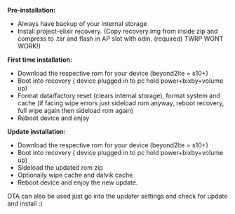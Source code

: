 **Pre-installation:**
- Always have backup of your internal storage
- Install project-elixir recovery. (Copy recovery.img from inside zip and compress to .tar and flash in AP slot with odin. (required) TWRP WONT WORK!)

**First time installation:**
- Download the respective rom for your device (beyond2lte = s10+)
- Boot into recovery ( device plugged in to pc hold power+bixby+volume up)
- Format data/factory reset (clears internal storage), format system and cache (if facing wipe errors just sideload rom anyway, reboot recovery, full wipe again then sideload rom again)
- Reboot device and enjoy

**Update installation:**
- Download the respective rom for your device (beyond2lte = s10+)
- Boot into recovery ( device plugged in to pc hold power+bixby+volume up)
- Sideload the updated rom zip
- Optionally wipe cache and dalvik cache
- Reboot device and enjoy the new update.

OTA can also be used just go into the updater settings and check for update and install :)
